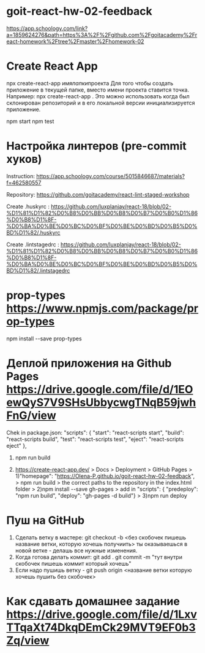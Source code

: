 # goit-react-hw-02-feedback

https://app.schoology.com/link?a=1859624276&path=https%3A%2F%2Fgithub.com%2Fgoitacademy%2Freact-homework%2Ftree%2Fmaster%2Fhomework-02

# Create React App

npx create-react-app имя*папки*проекта
Для того чтобы создать приложение в текущей папке, вместо имени проекта ставится точка. Например:
npx create-react-app .
Это можно использовать когда был склонирован репозиторий и в его локальной версии инициализируется приложение.

npm start
npm test

# Настройка линтеров (pre-commit хуков)

Instruction:
https://app.schoology.com/course/5015846687/materials?f=462580557

Repository:
https://github.com/goitacademy/react-lint-staged-workshop

Create .huskyrc :
https://github.com/luxplanjay/react-18/blob/02-%D1%81%D1%82%D0%B8%D0%BB%D0%B8%D0%B7%D0%B0%D1%86%D0%B8%D1%8F-%D0%BA%D0%BE%D0%BC%D0%BF%D0%BE%D0%BD%D0%B5%D0%BD%D1%82/.huskyrc

Create .lintstagedrc :
https://github.com/luxplanjay/react-18/blob/02-%D1%81%D1%82%D0%B8%D0%BB%D0%B8%D0%B7%D0%B0%D1%86%D0%B8%D1%8F-%D0%BA%D0%BE%D0%BC%D0%BF%D0%BE%D0%BD%D0%B5%D0%BD%D1%82/.lintstagedrc

# prop-types https://www.npmjs.com/package/prop-types

npm install --save prop-types

# Деплой приложения на Github Pages https://drive.google.com/file/d/1EOewQyS7V9SHsUbbycwgTNqB59jwhFnG/view

Chek in package.json:
"scripts": {
"start": "react-scripts start",
"build": "react-scripts build",
"test": "react-scripts test",
"eject": "react-scripts eject"
},

1. npm run build

2. https://create-react-app.dev/ > Docs > Deployment > GitHub Pages >
   1)"homepage": "https://Olena-P.github.io/goit-react-hw-02-feedback", > npm run build > the correct paths to the repository in the index.html folder >
   2)npm install --save gh-pages > add in "scripts": { "predeploy": "npm run build", "deploy": "gh-pages -d build"} >
   3)npm run deploy

# Пуш на GitHub

1. Cделать ветку в мастере:
   git checkout -b <без скобочек пишешь название ветки, которую хочешь получиить>
   ты оказываешься в новой ветке - делашь все нужные изменения.
2. Когда готова делать коммит:
   git add .
   git commit -m "тут внутри скобочек пишешь коммит который хочешь"
3. Если надо пушишь ветку -
   git push origin <название ветки которую хочешь пушить без скобочек>

# Как сдавать домашнее задание https://drive.google.com/file/d/1LxvTTqaXt74DkqDEmCk29MVT9EF0b3Zq/view

